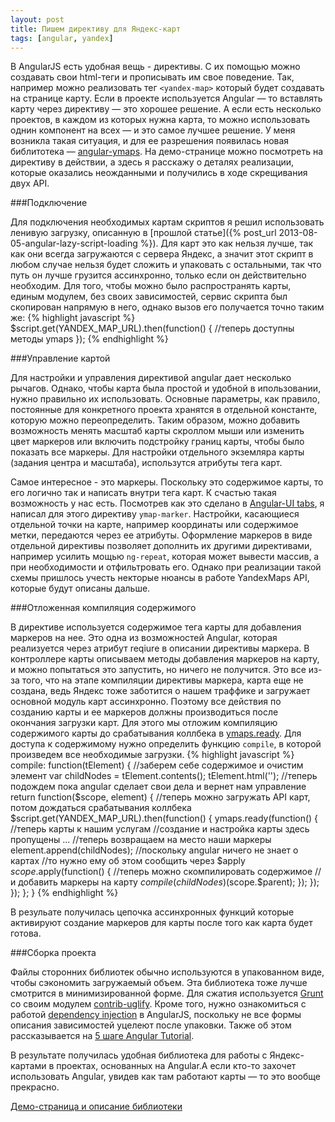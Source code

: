 ```yaml
---
layout: post
title: Пишем директиву для Яндекс-карт
tags: [angular, yandex]
---
```


В AngularJS есть удобная вещь - директивы. С их помощью можно создавать свои html-теги и прописывать им свое поведение. Так, например можно реализовать тег `<yandex-map>` который будет создавать на странице карту. Если в проекте используется Angular  &mdash; то вставлять карту через директиву &mdash; это хорошее решение. А если есть несколько проектов, в каждом из которых нужна карта, то можно использовать однин компонент на всех &mdash; и это самое лучшее решение. У меня возникла такая ситуация, и для ее разрешения появилась новая библитотека &mdash; [angular-ymaps](http://catatron.com/angular-ymaps/). На демо-странице можно посмотреть на директиву в действии, а здесь я расскажу о деталях реализации, которые оказались неожданными и получились в ходе скрещивания двух API.

###Подключение 

Для подключения необходимых картам скриптов я решил использовать ленивую загрузку, описанную в [прошлой статье]({% post_url 2013-08-05-angular-lazy-script-loading %}). Для карт это как нельзя лучше, так как они всегда загружаются с сервера Яндекс, а значит этот скрипт в любом случае нельзя будет сложить и упаковать с остальными, так что путь он лучше грузится ассинхронно, только если он действительно необходим. Для того, чтобы можно было распространять карты, единым модулем, без своих зависимостей, сервис скрипта был скопирован напрямую в него, однако вызов его получается точно таким же:
{% highlight javascript %}
$script.get(YANDEX_MAP_URL).then(function() {
	//теперь доступны методы ymaps
});
{% endhighlight %}

###Управление картой

Для настройки и управления директивой angular дает несколько рычагов. Однако, чтобы карта была простой и удобной в ипользовании, нужно правильно их использовать. Основные параметры, как правило, постоянные для конкретного проекта хранятся в отдельной константе, которую можно переопределить. Таким образом, можно добавить возможность менять масштаб карты скроллом мыши или изменить цвет маркеров или включить подстройку границ карты, чтобы было показать все маркеры. Для настройки отдельного экземляра карты (задания центра и масштаба), использутся атрибуты тега карт. 

Самое интересное - это маркеры. Поскольку это содержимое карты, то его логично так и написать внутри тега карт. К счастью такая возможность у нас есть. Посмотрев как это сделано в [Angular-UI tabs](http://angular-ui.github.io/bootstrap/#/tabs), я написал для этого директиву `ymap-marker`. Настройки, касающиеся отдельной точки на карте, например координаты или содержимое метки, передаются через ее атрибуты. Оформление маркеров в виде отдельной директивы позволяет дополнить их другими директивами, например усилить мощью `ng-repeat`, которая может вывести массив, а при необходимости и отфильтровать его. Однако при реализации такой схемы пришлось учесть некторые нюансы в работе YandexMaps API, которые будут описаны дальше.

###Отложенная компиляция содержимого

В директиве используется содержимое тега карты для добавления маркеров на нее. Это одна из возможностей Angular, которая реализуется через атрибут reqiure в описании директивы маркера. В контроллере карты описываем методы добавления маркеров на карту, и можно попытаться это запустить, но ничего не получится. Это все из-за того, что на этапе компиляции директивы маркера, карта еще не создана, ведь Яндекс тоже заботится о нашем траффике и загружает основной модуль карт ассинхронно. Поэтому все действия по созданию карты и ее маркеров должны производиться после окончания загрузки карт. Для этого мы отложим компиляцию содержимого карты до срабатывания коллбека в [ymaps.ready](http://api.yandex.ru/maps/doc/jsapi/2.x/ref/reference/ready.xml). Для доступа к содержимому нужно определить функцию `compile`, в которой произведем все необходимые загрузки.
{% highlight javascript %}
compile: function(tElement) {
	//заберем себе содержимое и очистим элемент
    var childNodes = tElement.contents();
    tElement.html('');
	//теперь подождем пока angular сделает свои дела и вернет нам управление
    return function($scope, element) {
    	//теперь можно загружать API карт, потом дождаться срабатывания коллбека
        $script.get(YANDEX_MAP_URL).then(function() {
            ymaps.ready(function() {
            	//теперь карты к нашим услугам
				//создание и настройка карты здесь пропущены
				...
				//теперь возвращаем на место наши маркеры
                element.append(childNodes);
                //поскольку angular ничего не знает о картах
                //то нужно ему об этом сообщить через $apply
                $scope.$apply(function() {
                	//теперь можно скомпилировать содержимое
                	//и добавить маркеры на карту
                    $compile(childNodes)($scope.$parent);
                });
            });
        });
    };
}
{% endhighlight %}

В резульате получилась цепочка ассинхронных функций которые активируют создание маркеров для карты после того как карта будет готова.

###Сборка проекта

Файлы сторонних библиотек обычно используются в упакованном виде, чтобы сэкономить загружаемый объем. Эта библиотека тоже лучше смотрится в минимизированной форме. Для сжатия используется [Grunt](http://gruntjs.com) со своим модулем [contrib-uglify](https://github.com/gruntjs/grunt-contrib-uglify). Кроме того, нужно ознакомиться с работой [dependency injection](http://docs.angularjs.org/guide/di) в AngularJS, поскольку не все формы описания зависимостей уцелеют после упаковки. Также об этом рассказывается на [5 шаге Angular Tutorial](http://docs.angularjs.org/tutorial/step_05). 

В результате получилась удобная библиотека для работы с Яндекс-картами в проектах, основанных на Angular.А если кто-то захочет использовать Angular, увидев как там работают карты &mdash; то это вообще прекрасно.

[Демо-страница и описание библиотеки](http://catatron.com/angular-ymaps/)